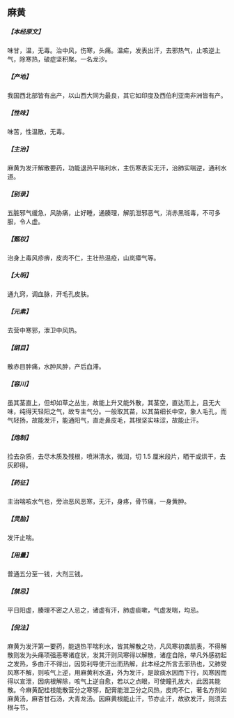 ## 麻黄

##### 【本经原文】
味甘，温，无毒。治中风，伤寒，头痛。温疟，发表出汗，去邪热气，止咳逆上气，除寒热，破症坚积聚。一名龙沙。
##### 【产地】
我国西北部皆有出产，以山西大同为最良，其它如印度及西伯利亚南非洲皆有产。
##### 【性味】
味苦，性温散，无毒。
##### 【主治】
麻黄为发汗解散要药，功能退热平喘利水，主伤寒表实无汗，治肺实喘逆，通利水道。
##### 【别录】
五脏邪气缓急，风胁痛，止好睡，通腠理，解肌泄邪恶气，消赤黑斑毒，不可多服，令人虚。
##### 【甄权】
治身上毒风疹痹，皮肉不仁，主壮热温疫，山岚瘴气等。
##### 【大明】
通九窍，调血脉，开毛孔皮肤。
##### 【元素】
去营中寒邪，泄卫中风热。
##### 【纲目】
散赤目肿痛，水肿风肿，产后血滞。
##### 【容川】
虽其茎直上，但却如草之丛生，故能上升又能外散，其茎空，直达而上，且无大味，纯得天轻阳之气，故专主气分。一般取其苗，以其苗细长中空，象人毛孔，而气轻扬，故能发汗，能通阳气，直走鼻皮毛，其根坚实味涩，故能止汗。
##### 【炮制】
捡去杂质，去尽木质及残根，喷淋清水，微润，切 1.5 厘米段片，晒干或烘干，去灰即得。
##### 【药征】
主治喘咳水气也，旁治恶风恶寒，无汗，身疼，骨节痛，一身黄肿。
##### 【灵胎】
发汗止喘。
##### 【用量】
普通五分至一钱，大剂三钱。
##### 【禁忌】
平日阳虚，腠理不密之人忌之，诸虚有汗，肺虚痰嗽，气虚发喘，均忌。
##### 【倪注】
麻黄为发汗第一要药，能退热平喘利水，皆其解散之功，凡风寒初袭肌表，不得解散则发为头痛项强恶寒诸症状，发其汗则风寒得以解散，诸症自除，举凡外感初起之发热，多由汗不得出，因势利导使汗出而热解，此本经之所言去邪热也，又肺受风寒不解，则咳气上逆，用麻黄利水道，外为发汗，是故痰水因而下行，风寒因而得以宣泄，因病根解除，咳气上逆自愈，若以之点眼，可使瞳孔放大，此因其能散。今麻黄配桂枝能散营分之寒邪，配膏能泄卫分之风热，皮肉不仁，著名方剂如麻黄汤，麻杏甘石汤，大青龙汤。因麻黄根能止汗，节亦止汗，故欲发汗，则须去根与节。